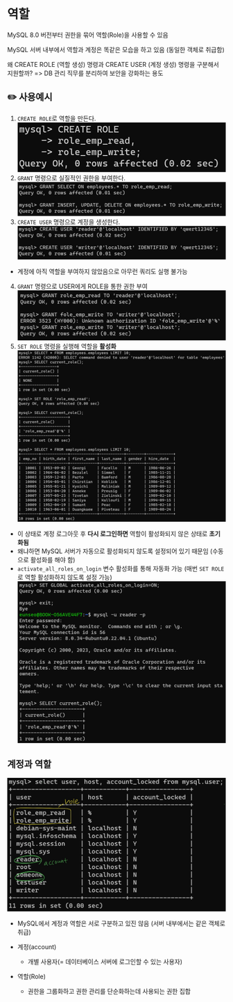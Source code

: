 # 역할
MySQL 8.0 버전부터 권한을 묶어 역할(Role)을 사용할 수 있음

MySQL 서버 내부에서 역할과 계정은 똑같은 모습을 하고 있음 (동일한 객체로 취급함)

 왜 CREATE ROLE (역할 생성) 명령과 CREATE USER (계정 생성) 명령을 구분해서 지원할까? => DB 관리 직무를 분리하여 보안을 강화하는 용도

## ✏️ 사용예시
1.  `CREATE ROLE`로 역할을 만든다.
![STEP1](./images/STEP1.png)
2. `GRANT` 명령으로 실질적인 권한을 부여한다.
![STEP2](./images/STEP2.png)
3. `CREATE USER` 명령으로 계정을 생성한다.
![STPE3](./images/STEP3.png)
* 계정에 아직 역할을 부여하지 않았음으로 아무런 쿼리도 실행 불가능
4. `GRANT` 명령으로 USER에게 ROLE을 통한 권한 부여
![STPE4](./images/STEP4.png)
5. `SET ROLE` 명령을 실행해 역할을 **활성화**
![STPE5](./images/STEP5.png)
* 이 상태로 계정 로그아웃 후 **다시 로그인하면** 역할이 활성화되지 않은 상태로 **초기화됨**
* 왜냐하면 MySQL 서버가 자동으로 활성화되지 않도록 설정되어 있기 때문임 (수동으로 활성화를 해야 함)
* `activate_all_roles_on_login` 변수 활성화를 통해 자동화 가능 (매번 `SET ROLE`로 역할 활성화하지 않도록 설정 가능)
![STPE6](./images/STEP6.png)


## 계정과 역할
![rolevsaccount](./images/roleVSaccount.jpg)
* MySQL에서 계정과 역할은 서로 구분하고 있진 않음 (서버 내부에서는 같은 객체로 취급)

* 계정(account)
    * 개별 사용자(= 데이터베이스 서버에 로그인할 수 있는 사용자)
* 역할(Role)
    * 권한을 그룹화하고 권한 관리를 단순화하는데 사용되는 권한 집합